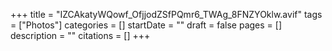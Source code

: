 +++
title = "IZCAkatyWQowf_OfjjodZSfPQmr6_TWAg_8FNZYOklw.avif"
tags = ["Photos"]
categories = []
startDate = ""
draft = false
pages = []
description = ""
citations = []
+++
